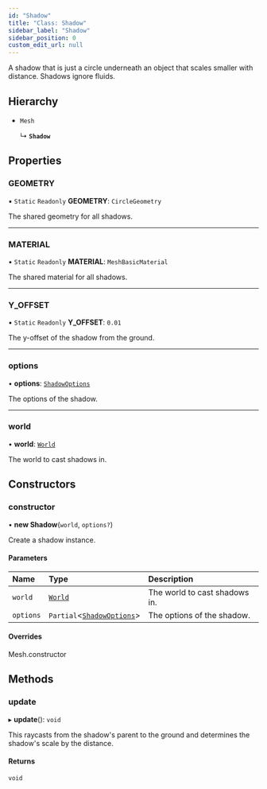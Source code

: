 ```yaml
---
id: "Shadow"
title: "Class: Shadow"
sidebar_label: "Shadow"
sidebar_position: 0
custom_edit_url: null
---
```


A shadow that is just a circle underneath an object that scales smaller with distance. Shadows ignore fluids.

## Hierarchy

- `Mesh`

  ↳ **`Shadow`**

## Properties

### GEOMETRY

▪ `Static` `Readonly` **GEOMETRY**: `CircleGeometry`

The shared geometry for all shadows.

___

### MATERIAL

▪ `Static` `Readonly` **MATERIAL**: `MeshBasicMaterial`

The shared material for all shadows.

___

### Y\_OFFSET

▪ `Static` `Readonly` **Y\_OFFSET**: ``0.01``

The y-offset of the shadow from the ground.

___

### options

• **options**: [`ShadowOptions`](../modules.md#shadowoptions-6)

The options of the shadow.

___

### world

• **world**: [`World`](World.md)

The world to cast shadows in.

## Constructors

### constructor

• **new Shadow**(`world`, `options?`)

Create a shadow instance.

#### Parameters

| Name | Type | Description |
| :------ | :------ | :------ |
| `world` | [`World`](World.md) | The world to cast shadows in. |
| `options` | `Partial`<[`ShadowOptions`](../modules.md#shadowoptions-6)\> | The options of the shadow. |

#### Overrides

Mesh.constructor

## Methods

### update

▸ **update**(): `void`

This raycasts from the shadow's parent to the ground and determines the shadow's scale by the distance.

#### Returns

`void`
